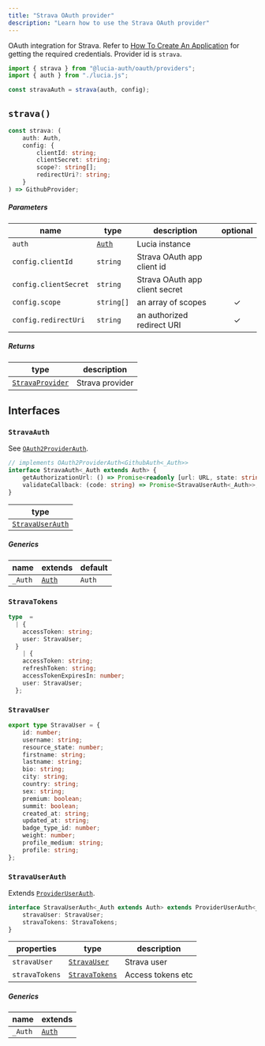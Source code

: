 ```yaml
---
title: "Strava OAuth provider"
description: "Learn how to use the Strava OAuth provider"
---
```


OAuth integration for Strava. Refer to [How To Create An Application](https://developers.strava.com/docs/getting-started/#account) for getting the required credentials. Provider id is `strava`.

```ts
import { strava } from "@lucia-auth/oauth/providers";
import { auth } from "./lucia.js";

const stravaAuth = strava(auth, config);
```

## `strava()`

```ts
const strava: (
	auth: Auth,
	config: {
		clientId: string;
		clientSecret: string;
		scope?: string[];
		redirectUri?: string;
	}
) => GithubProvider;
```

##### Parameters

| name                  | type                                       | description                    | optional |
| --------------------- | ------------------------------------------ | ------------------------------ | :------: |
| `auth`                | [`Auth`](/reference/lucia/interfaces/auth) | Lucia instance                 |          |
| `config.clientId`     | `string`                                   | Strava OAuth app client id     |          |
| `config.clientSecret` | `string`                                   | Strava OAuth app client secret |          |
| `config.scope`        | `string[]`                                 | an array of scopes             |    ✓     |
| `config.redirectUri` | `string`                                   | an authorized redirect URI     |    ✓     |

##### Returns

| type                                | description     |
| ----------------------------------- | --------------- |
| [`StravaProvider`](#stravaprovider) | Strava provider |

## Interfaces

### `StravaAuth`

See [`OAuth2ProviderAuth`](/reference/oauth/interfaces/oauth2providerauth).

```ts
// implements OAuth2ProviderAuth<GithubAuth<_Auth>>
interface StravaAuth<_Auth extends Auth> {
	getAuthorizationUrl: () => Promise<readonly [url: URL, state: string]>;
	validateCallback: (code: string) => Promise<StravaUserAuth<_Auth>>;
}
```

| type                                |
| ----------------------------------- |
| [`StravaUserAuth`](#stravauserauth) |

##### Generics

| name    | extends                                    | default |
| ------- | ------------------------------------------ | ------- |
| `_Auth` | [`Auth`](/reference/lucia/interfaces/auth) | `Auth`  |

### `StravaTokens`

```ts
type  =
  | {
    accessToken: string;
    user: StravaUser;
  }
	| {
    accessToken: string;
    refreshToken: string;
    accessTokenExpiresIn: number;
    user: StravaUser;
  };
```

### `StravaUser`

```ts
export type StravaUser = {
	id: number;
	username: string;
	resource_state: number;
	firstname: string;
	lastname: string;
	bio: string;
	city: string;
	country: string;
	sex: string;
	premium: boolean;
	summit: boolean;
	created_at: string;
	updated_at: string;
	badge_type_id: number;
	weight: number;
	profile_medium: string;
	profile: string;
};
```

### `StravaUserAuth`

Extends [`ProviderUserAuth`](/reference/oauth/interfaces/provideruserauth).

```ts
interface StravaUserAuth<_Auth extends Auth> extends ProviderUserAuth<_Auth> {
	stravaUser: StravaUser;
	stravaTokens: StravaTokens;
}
```

| properties     | type                            | description       |
| -------------- | ------------------------------- | ----------------- |
| `stravaUser`   | [`StravaUser`](#stravauser)     | Strava user       |
| `stravaTokens` | [`StravaTokens`](#stravatokens) | Access tokens etc |

##### Generics

| name    | extends                                    |
| ------- | ------------------------------------------ |
| `_Auth` | [`Auth`](/reference/lucia/interfaces/auth) |
